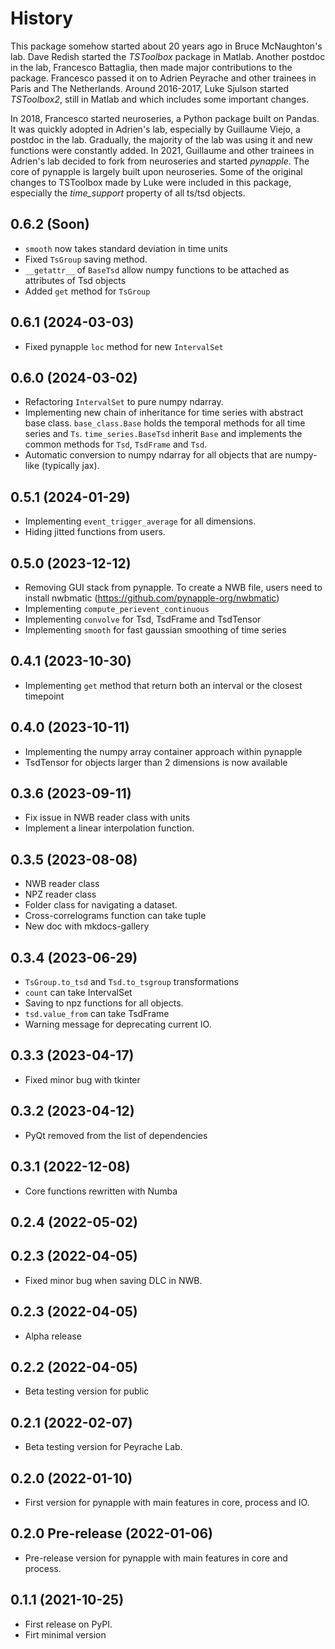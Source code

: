 History
=======

This package somehow started about 20 years ago in Bruce McNaughton's lab. Dave Redish started the *TSToolbox* package in Matlab. 
Another postdoc in the lab, Francesco Battaglia, then made major contributions to the package. Francesco passed it on to Adrien Peyrache and other trainees in Paris and The Netherlands.
Around 2016-2017, Luke Sjulson started *TSToolbox2*, still in Matlab and which includes some important changes.

In 2018, Francesco started neuroseries, a Python package built on Pandas. It was quickly adopted in Adrien's lab, especially by Guillaume Viejo, a postdoc in the lab. Gradually, the majority of the lab was using it and new functions were constantly added.
In 2021, Guillaume and other trainees in Adrien's lab decided to fork from neuroseries and started *pynapple*. The core of pynapple is largely built upon neuroseries. Some of the original changes to TSToolbox made by Luke were included in this package, especially the *time_support* property of all ts/tsd objects.


0.6.2 (Soon)
------------------

- `smooth` now takes standard deviation in time units
- Fixed `TsGroup` saving method.
- `__getattr__` of `BaseTsd` allow numpy functions to be attached as attributes of Tsd objects
- Added `get` method for `TsGroup`


0.6.1 (2024-03-03)
------------------

- Fixed pynapple `loc` method for new `IntervalSet`


0.6.0 (2024-03-02)
------------------

- Refactoring `IntervalSet` to pure numpy ndarray.
- Implementing new chain of inheritance for time series with abstract base class. `base_class.Base` holds the temporal methods for all time series and `Ts`. `time_series.BaseTsd` inherit `Base` and implements the common methods for `Tsd`, `TsdFrame` and `Tsd`.
- Automatic conversion to numpy ndarray for all objects that are numpy-like (typically jax).


0.5.1 (2024-01-29)
------------------

- Implementing `event_trigger_average` for all dimensions.
- Hiding jitted functions from users.


0.5.0 (2023-12-12)
------------------

- Removing GUI stack from pynapple. To create a NWB file, users need to install nwbmatic (https://github.com/pynapple-org/nwbmatic)
- Implementing `compute_perievent_continuous`
- Implementing `convolve` for Tsd, TsdFrame and TsdTensor
- Implementing `smooth` for fast gaussian smoothing of time series


0.4.1 (2023-10-30)
------------------

- Implementing `get` method that return both an interval or the closest timepoint


0.4.0 (2023-10-11)
------------------

- Implementing the numpy array container approach within pynapple
- TsdTensor for objects larger than 2 dimensions is now available


0.3.6 (2023-09-11)
------------------

- Fix issue in NWB reader class with units
- Implement a linear interpolation function.


0.3.5 (2023-08-08)
------------------

- NWB reader class
- NPZ reader class
- Folder class for navigating a dataset.
- Cross-correlograms function can take tuple
- New doc with mkdocs-gallery


0.3.4 (2023-06-29)
------------------

- 	`TsGroup.to_tsd` and `Tsd.to_tsgroup` transformations
- 	`count` can take IntervalSet
-	Saving to npz functions for all objects.
- 	`tsd.value_from` can take TsdFrame
- 	Warning message for deprecating current IO. 


0.3.3 (2023-04-17)
------------------

- 	Fixed minor bug with tkinter


0.3.2 (2023-04-12)
------------------

- 	PyQt removed from the list of dependencies


0.3.1 (2022-12-08)
------------------

- 	Core functions rewritten with Numba


0.2.4 (2022-05-02)
------------------


0.2.3 (2022-04-05)
------------------

-   Fixed minor bug when saving DLC in NWB.

0.2.3 (2022-04-05)
------------------

-   Alpha release


0.2.2 (2022-04-05)
------------------

-   Beta testing version for public


0.2.1 (2022-02-07)
------------------

-   Beta testing version for Peyrache Lab.


0.2.0 (2022-01-10)
------------------

-   First version for pynapple with main features in core, process and IO.


0.2.0 Pre-release (2022-01-06)
------------------------------

-   Pre-release version for pynapple with main features in core and process.


0.1.1 (2021-10-25)
------------------

-   First release on PyPI.
- 	Firt minimal version
